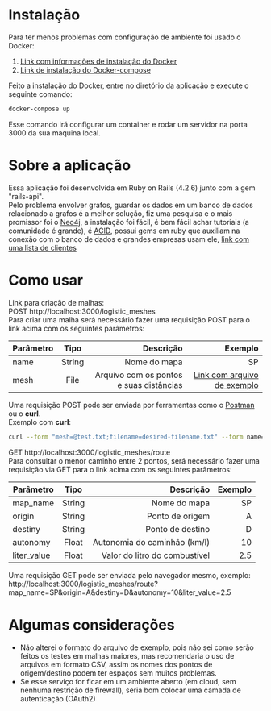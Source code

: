 

# Instalação  
Para ter menos problemas com configuração de ambiente foi usado o Docker:  
1. [Link com informações de instalação do Docker](https://www.docker.com/products/docker)    
2. [Link de instalação do Docker-compose](https://docs.docker.com/compose/install/)

Feito a instalação do Docker, entre no diretório da aplicação e execute o seguinte comando:  
```bash
docker-compose up
```

Esse comando irá configurar um container e rodar um servidor na porta 3000 da sua maquina local.  



# Sobre a aplicação

Essa aplicação foi desenvolvida em Ruby on Rails (4.2.6) junto com a gem "rails-api".  
Pelo problema envolver grafos, guardar os dados em um banco de dados relacionado a grafos é a melhor solução, fiz uma pesquisa e o mais promissor foi o [Neo4j](https://neo4j.com/), a instalação foi fácil, é bem fácil achar tutoriais (a comunidade é grande), é [ACID](https://en.wikipedia.org/wiki/ACID), possui gems em ruby que auxiliam na conexão com o banco de dados e grandes empresas usam ele, [link com uma lista de clientes](https://neo4j.com/customers/)


# Como usar
Link para criação de malhas:  
POST http://localhost:3000/logistic_meshes  
Para criar uma malha será necessário fazer uma requisição POST para o link acima com os seguintes parâmetros:

| Parâmetro        | Tipo | Descrição           | Exemplo  |
| ------------- |:----------:|---:| -----:|
| name      | String | Nome do mapa|SP |
| mesh      | File  | Arquivo com os pontos  e suas distâncias    |   [Link com arquivo de exemplo](https://gist.github.com/wkudaka/23e38a96655075556eeed7cf630fec93) |

 Uma requisição POST pode ser enviada por ferramentas como o [Postman](https://www.getpostman.com/) ou o **curl**.  
 Exemplo com **curl**:  

 ```bash
curl --form "mesh=@test.txt;filename=desired-filename.txt" --form name=SP  http://localhost:3000/logistic_meshes
```

GET http://localhost:3000/logistic_meshes/route  
Para consultar o menor caminho entre 2 pontos, será necessário fazer uma requisição via GET para o link acima com os seguintes parâmetros:  

| Parâmetro        | Tipo        | Descrição   | Exemplo  |
| ------------- |:----------:|---:| -----:|
| map_name      | String | Nome do mapa|SP |
| origin      | String      | Ponto de origem |   A  |
| destiny      | String     | Ponto de destino |   D  |
| autonomy      | Float     | Autonomia do caminhão (km/l) |   10  |
| liter_value      | Float  | Valor do litro do combustível    |   2.5  |

Uma requisição GET pode ser enviada pelo navegador mesmo, exemplo:  
http://localhost:3000/logistic_meshes/route?map_name=SP&origin=A&destiny=D&autonomy=10&liter_value=2.5

# Algumas considerações  
- Não alterei o formato do arquivo de exemplo, pois não sei como serão feitos os testes em malhas maiores, mas recomendaria o uso de arquivos em formato CSV, assim os nomes dos pontos de origem/destino podem ter espaços sem muitos problemas.   
- Se esse serviço for ficar em um ambiente aberto (em cloud, sem nenhuma restrição de firewall), seria bom colocar uma camada de autenticação (OAuth2)
